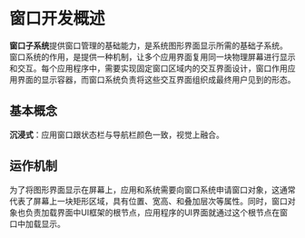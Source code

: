 # 窗口开发概述

**窗口子系统**提供窗口管理的基础能力，是系统图形界面显示所需的基础子系统。
窗口系统的作用，是提供一种机制，让多个应用界面复用同一块物理屏幕进行显示和交互。每个应用程序中，需要实现固定窗口区域内的交互界面设计，窗口作用应用界面的显示容器，而窗口系统负责将这些交互界面组织成最终用户见到的形态。

## 基本概念


**沉浸式**：应用窗口跟状态栏与导航栏颜色一致，视觉上融合。

## 运作机制

为了将图形界面显示在屏幕上，应用和系统需要向窗口系统申请窗口对象，这通常代表了屏幕上一块矩形区域，具有位置、宽高、和叠加层次等属性。同时，窗口对象也负责加载界面中UI框架的根节点，应用程序的UI界面就通过这个根节点在窗口中加载显示。